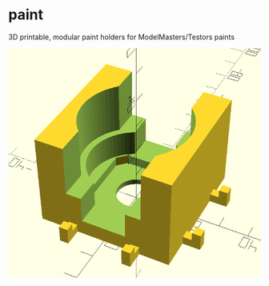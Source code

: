 # paint
3D printable, modular paint holders for ModelMasters/Testors paints

![3D Rendering](/resources/paint.png)
